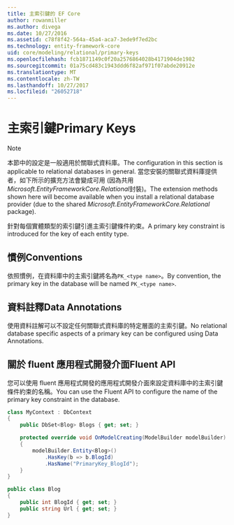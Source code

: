 ```yaml
---
title: 主索引鍵的 EF Core
author: rowanmiller
ms.author: divega
ms.date: 10/27/2016
ms.assetid: c78f8f42-564a-45a4-aca7-3ede9f7ed2bc
ms.technology: entity-framework-core
uid: core/modeling/relational/primary-keys
ms.openlocfilehash: fcb1871149c0f20a2576864028b4171904de1982
ms.sourcegitcommit: 01a75cd483c1943ddd6f82af971f07abde20912e
ms.translationtype: MT
ms.contentlocale: zh-TW
ms.lasthandoff: 10/27/2017
ms.locfileid: "26052718"
---
```

# <a name="primary-keys"></a><span data-ttu-id="a8d22-102">主索引鍵</span><span class="sxs-lookup"><span data-stu-id="a8d22-102">Primary Keys</span></span>

> [!NOTE]  
> <span data-ttu-id="a8d22-103">本節中的設定是一般適用於關聯式資料庫。</span><span class="sxs-lookup"><span data-stu-id="a8d22-103">The configuration in this section is applicable to relational databases in general.</span></span> <span data-ttu-id="a8d22-104">當您安裝的關聯式資料庫提供者，如下所示的擴充方法會變成可用 (因為共用*Microsoft.EntityFrameworkCore.Relational*封裝)。</span><span class="sxs-lookup"><span data-stu-id="a8d22-104">The extension methods shown here will become available when you install a relational database provider (due to the shared *Microsoft.EntityFrameworkCore.Relational* package).</span></span>

<span data-ttu-id="a8d22-105">針對每個實體類型的索引鍵引進主索引鍵條件約束。</span><span class="sxs-lookup"><span data-stu-id="a8d22-105">A primary key constraint is introduced for the key of each entity type.</span></span>

## <a name="conventions"></a><span data-ttu-id="a8d22-106">慣例</span><span class="sxs-lookup"><span data-stu-id="a8d22-106">Conventions</span></span>

<span data-ttu-id="a8d22-107">依照慣例，在資料庫中的主索引鍵將名為`PK_<type name>`。</span><span class="sxs-lookup"><span data-stu-id="a8d22-107">By convention, the primary key in the database will be named `PK_<type name>`.</span></span>

## <a name="data-annotations"></a><span data-ttu-id="a8d22-108">資料註釋</span><span class="sxs-lookup"><span data-stu-id="a8d22-108">Data Annotations</span></span>

<span data-ttu-id="a8d22-109">使用資料註解可以不設定任何關聯式資料庫的特定層面的主索引鍵。</span><span class="sxs-lookup"><span data-stu-id="a8d22-109">No relational database specific aspects of a primary key can be configured using Data Annotations.</span></span>

## <a name="fluent-api"></a><span data-ttu-id="a8d22-110">關於 fluent 應用程式開發介面</span><span class="sxs-lookup"><span data-stu-id="a8d22-110">Fluent API</span></span>

<span data-ttu-id="a8d22-111">您可以使用 fluent 應用程式開發的應用程式開發介面來設定資料庫中的主索引鍵條件約束的名稱。</span><span class="sxs-lookup"><span data-stu-id="a8d22-111">You can use the Fluent API to configure the name of the primary key constraint in the database.</span></span>

<!-- [!code-csharp[Main](samples/core/relational/Modeling/FluentAPI/Samples/Relational/KeyName.cs?highlight=9)] -->
``` csharp
class MyContext : DbContext
{
    public DbSet<Blog> Blogs { get; set; }

    protected override void OnModelCreating(ModelBuilder modelBuilder)
    {
        modelBuilder.Entity<Blog>()
            .HasKey(b => b.BlogId)
            .HasName("PrimaryKey_BlogId");
    }
}

public class Blog
{
    public int BlogId { get; set; }
    public string Url { get; set; }
}
```
